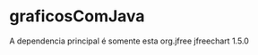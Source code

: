 # graficosComJava

A dependencia principal é somente esta
        <!-- https://mvnrepository.com/artifact/org.jfree/jfreechart -->
        <dependency>
            <groupId>org.jfree</groupId>
            <artifactId>jfreechart</artifactId>
            <version>1.5.0</version>
        </dependency>
